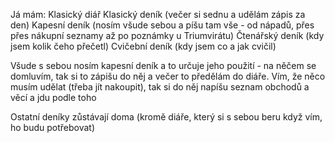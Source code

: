 Já mám:
Klasický diář 
Klasický deník (večer si sednu a udělám zápis za den)
Kapesní deník (nosím všude sebou a píšu tam vše - od nápadů, přes přes nákupní seznamy až po poznámky u Triumvirátu)
Čtenářský deník (kdy jsem kolik čeho přečetl)
Cvičební deník (kdy jsem co a jak cvičil)

Všude s sebou nosím kapesní deník a to určuje jeho použití - na něčem se domluvím, tak si to zápišu do něj a večer to předělám do diáře. 
Vím, že něco musím udělat (třeba jít nakoupit), tak si do něj napíšu seznam obchodů a věcí a jdu podle toho

Ostatní deníky zůstávají doma (kromě diáře, který si s sebou beru když vím, ho budu potřebovat)

